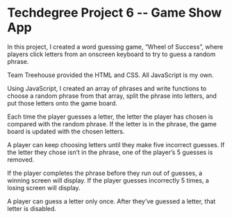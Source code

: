 # Techdegree Project 6 -- Game Show App

In this project, I created a word guessing game, “Wheel of Success”, where players click letters from an onscreen keyboard to try to guess a random phrase.

Team Treehouse provided the HTML and CSS. All JavaScript is my own.

Using JavaScript, I created an array of phrases and write functions to choose a random phrase from that array, split the phrase into letters, and put those letters onto the game board.

Each time the player guesses a letter, the letter the player has chosen is compared with the random phrase. If the letter is in the phrase, the game board is updated with the chosen letters.

A player can keep choosing letters until they make five incorrect guesses. If the letter they chose isn’t in the phrase, one of the player’s 5 guesses is removed.

If the player completes the phrase before they run out of guesses, a winning screen will display. If the player guesses incorrectly 5 times, a losing screen will display.

A player can guess a letter only once. After they’ve guessed a letter, that letter is disabled.
